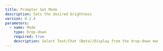 ```yaml
---
title: Prompter Set Mode
description: Sets the desired brightness
version: 0.2.4
parameters:
  - name: Mode
    type: Drop-down
    required: true
    description: Select Text/Chat (Beta)/Display from the drop-down menu
---
```

